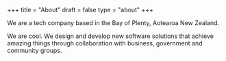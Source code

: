 +++
title = "About"
draft = false
type = "about"
+++

We are a tech company based in the Bay of Plenty, Aotearoa New Zealand.

We are cool. We design and develop new software solutions that achieve amazing things through
collaboration with business, government and community groups.
